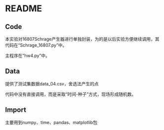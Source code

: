 # README

## Code

本实验对16807Schrage产生器进行单独封装，为的是以后实验方便继续调用，其代码在“Schrage_16807.py”中。

主程序在“hw4.py”中。

## Data

提供了测试集数据data_04.csv，舍选法产生的点

代码中没有直接调用，而是采取“时间-种子”方式，现场形成随机数。

## Import

主要用到numpy、time、pandas、matplotlib包
